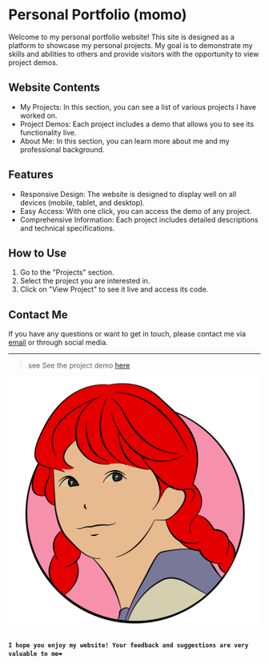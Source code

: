 # Personal Portfolio (momo)

Welcome to my personal portfolio website! This site is designed as a platform to showcase my personal projects. My goal is to demonstrate my skills and abilities to others and provide visitors with the opportunity to view project demos.

## Website Contents

- My Projects: In this section, you can see a list of various projects I have worked on.
- Project Demos: Each project includes a demo that allows you to see its functionality live.
- About Me: In this section, you can learn more about me and my professional background.

## Features

- Responsive Design: The website is designed to display well on all devices (mobile, tablet, and desktop).
- Easy Access: With one click, you can access the demo of any project.
- Comprehensive Information: Each project includes detailed descriptions and technical specifications.

## How to Use

1. Go to the "Projects" section.
2. Select the project you are interested in.
3. Click on "View Project" to see it live and access its code.

## Contact Me

If you have any questions or want to get in touch, please contact me via [email](mailto:mohadesekeshtkar4@gmail.com) or through social media.

---
>see See the project demo [here](https://kmohadesek.github.io/My.Portifolio.Website.MK/)


![momo](assets/images/girlbaner.png)

#### ``I hope you enjoy my website! Your feedback and suggestions are very valuable to me❤``